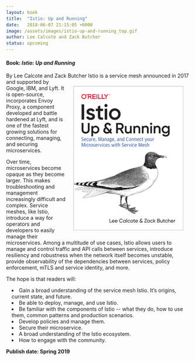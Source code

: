 ```yaml
---
layout: book
title:  "Istio: Up and Running"
date:   2018-06-07 21:15:05 +0000
image: /assets/images/istio-up-and-running_top.gif
author: Lee Calcote and Zack Butcher
status: upcoming
---
```

<h4> Book: <i>Istio: Up and Running</i></h4>
By Lee Calcote and Zack Butcher

<div style="float:right;padding:20px;"><img  width="300px" src="/assets/images/istio-up-and-running.gif" align="right" /></div>
Istio is a service mesh announced in 2017 and supported by Google, IBM, and Lyft. It is open-source, incorporates Envoy Proxy, a component developed and battle hardened at Lyft, and is one of the fastest growing solutions for connecting, managing, and securing microservices. 

Over time, microservices become opaque as they become larger. This makes troubleshooting and management increasingly difficult and complex. Service meshes, like Istio, introduce a way for operators and developers to easily manage their microservices. Among a multitude of use cases, Istio allows users to manage and control traffic and API calls between services, introduce resiliency and robustness when the network itself becomes unstable, provide observability of the dependencies between services, policy enforcement, mTLS and service identity, and more.

The hope is that readers will:

<li style="margin-left:15px"> Gain a broad understanding of the service mesh Istio. It’s origins, current state, and future. </li>
<li style="margin-left:15px"> Be able to deploy, manage, and use Istio. </li>
<li style="margin-left:15px"> Be familiar with the components of Istio -- what they do, how to use them, common patterns and production scenarios.</li>
<li style="margin-left:15px"> Develop policies and manage them.</li>
<li style="margin-left:15px"> Secure their microservice.</li>
<li style="margin-left:15px"> A broad understanding of the Istio ecosystem.</li>
<li style="margin-left:15px"> How to engage with the community.</li>

<b>Publish date: Spring 2019</b>